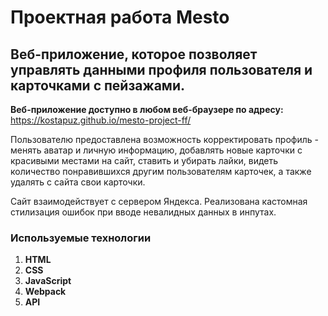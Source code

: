 # Проектная работа Mesto
## Веб-приложение, которое позволяет управлять данными профиля пользователя и карточками с пейзажами. ##

**Веб-приложение доступно в любом веб-браузере по адресу:**  
https://kostapuz.github.io/mesto-project-ff/

Пользователю предоставлена возможность корректировать профиль - менять аватар и личную информацию, добавлять новые карточки с красивыми местами на сайт, ставить и убирать лайки, видеть количество понравившихся другим пользователям карточек, а также удалять с сайта свои карточки.

Сайт взаимодействует с сервером Яндекса.
Реализована кастомная стилизация ошибок при вводе невалидных данных в инпутах.

### Используемые технологии ###
1. __HTML__
2. __CSS__
3. __JavaScript__
4. __Webpack__
5. __API__
